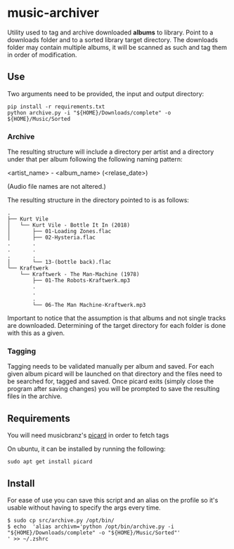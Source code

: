 # music-archiver
Utility used to tag and archive downloaded **albums** to library.
Point to a downloads folder and to a sorted library target directory.
The downloads folder may contain multiple albums, it will be scanned as such and tag them in order of modification.

## Use
Two arguments need to be provided, the input and output directory:
``` console
pip install -r requirements.txt
python archive.py -i "${HOME}/Downloads/complete" -o ${HOME}/Music/Sorted
```

### Archive
The resulting structure will include a directory per artist and a directory under that per album following the following naming pattern: 

<artist_name> - <album_name> (<relase_date>)

(Audio file names are not altered.)

The resulting structure in the directory pointed to is as follows:
``` console
.
├── Kurt Vile
│   └── Kurt Vile - Bottle It In (2018)
│       ├── 01-Loading Zones.flac
│       ├── 02-Hysteria.flac
.       .
.       .
.       .
│       └── 13-(bottle back).flac
└── Kraftwerk
    └── Kraftwerk - The Man-Machine (1978)
        ├── 01-The Robots-Kraftwerk.mp3
        .
        .
        .
        └── 06-The Man Machine-Kraftwerk.mp3
```

Important to notice that the assumption is that albums and not single tracks are downloaded.
Determining of the target directory for each folder is done with this as a given.

### Tagging
Tagging needs to be validated manually per album and saved.
For each given album picard will be launched on that directory and the files need to be searched for, tagged and saved.
Once picard exits (simply close the program after saving changes) you will be prompted to save the resulting files in the archive.

## Requirements
You will need musicbranz's [picard](https://musicbrainz.org/doc/Picard_Linux_Install) in order to fetch tags

On ubuntu, it can be installed by running the following:

`sudo apt get install picard`

## Install
For ease of use you can save this script and an alias on the profile so it's usable without having to specify the args every time.

``` console
$ sudo cp src/archive.py /opt/bin/
$ echo  'alias archivm='python /opt/bin/archive.py -i "${HOME}/Downloads/complete" -o "${HOME}/Music/Sorted"'
' >> ~/.zshrc 
```